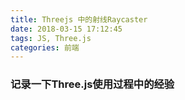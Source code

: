 ```yaml
---
title: Threejs 中的射线Raycaster
date: 2018-03-15 17:12:45
tags: JS, Three.js
categories: 前端
---
```

### 记录一下Three.js使用过程中的经验